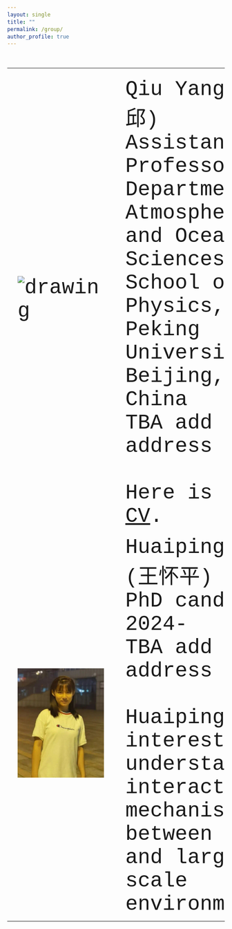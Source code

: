 ```yaml
---
layout: single
title: ""
permalink: /group/
author_profile: true
---
```


<font size="7" face="Courier New" >
<table>
  <tr>
    <td><img src="/images/QiuYang_zoom.jpg" alt="drawing" width="200"/></td>
    <td>Qiu Yang (杨邱)<br>Assistant Professor<br>Department of Atmospheric and Oceanic Sciences<br>School of Physics, Peking University, Beijing, China<br>TBA add email address<br><br>Here is my <a href="/_pages/cv.md">CV</a>.</td>
  </tr>
  <tr>
    <td><img src="/images/HuaipingWang_2024PhD.jpg" alt="drawing" width="200"/></td>
    <td>Huaiping Wang (王怀平)<br>PhD candidate 2024-<br>TBA add email address<br><br>Huaiping is interested in understanding interaction mechanisms between MCSs and large-scale environments.</td>
  </tr>
</table>
